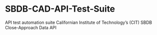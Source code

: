 # SBDB-CAD-API-Test-Suite
API test automation suite Californian Institute of Technology’s (CIT) SBDB Close-Approach Data API
